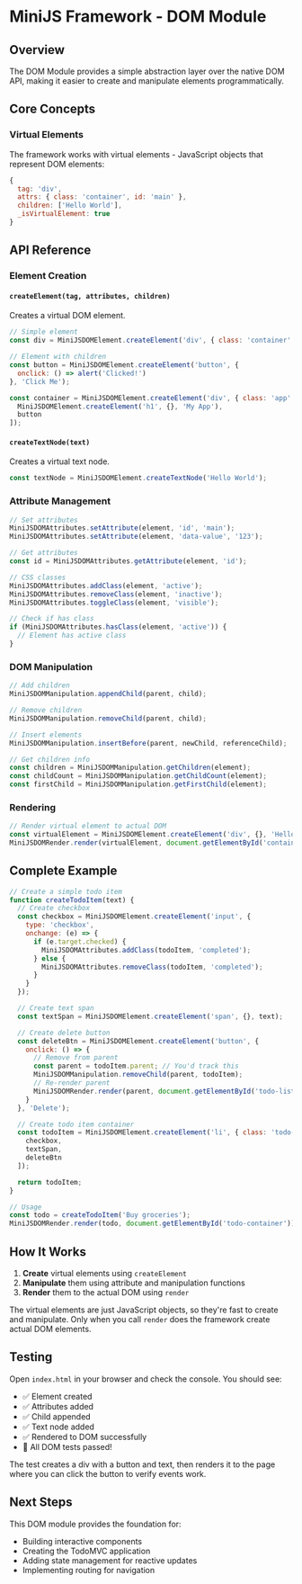 # MiniJS Framework - DOM Module

## Overview
The DOM Module provides a simple abstraction layer over the native DOM API, making it easier to create and manipulate elements programmatically.

## Core Concepts

### Virtual Elements
The framework works with virtual elements - JavaScript objects that represent DOM elements:

```javascript
{
  tag: 'div',
  attrs: { class: 'container', id: 'main' },
  children: ['Hello World'],
  _isVirtualElement: true
}
```

## API Reference

### Element Creation

#### `createElement(tag, attributes, children)`
Creates a virtual DOM element.

```javascript
// Simple element
const div = MiniJSDOMElement.createElement('div', { class: 'container' }, 'Hello World');

// Element with children
const button = MiniJSDOMElement.createElement('button', {
  onclick: () => alert('Clicked!')
}, 'Click Me');

const container = MiniJSDOMElement.createElement('div', { class: 'app' }, [
  MiniJSDOMElement.createElement('h1', {}, 'My App'),
  button
]);
```

#### `createTextNode(text)`
Creates a virtual text node.

```javascript
const textNode = MiniJSDOMElement.createTextNode('Hello World');
```

### Attribute Management

```javascript
// Set attributes
MiniJSDOMAttributes.setAttribute(element, 'id', 'main');
MiniJSDOMAttributes.setAttribute(element, 'data-value', '123');

// Get attributes
const id = MiniJSDOMAttributes.getAttribute(element, 'id');

// CSS classes
MiniJSDOMAttributes.addClass(element, 'active');
MiniJSDOMAttributes.removeClass(element, 'inactive');
MiniJSDOMAttributes.toggleClass(element, 'visible');

// Check if has class
if (MiniJSDOMAttributes.hasClass(element, 'active')) {
  // Element has active class
}
```

### DOM Manipulation

```javascript
// Add children
MiniJSDOMManipulation.appendChild(parent, child);

// Remove children
MiniJSDOMManipulation.removeChild(parent, child);

// Insert elements
MiniJSDOMManipulation.insertBefore(parent, newChild, referenceChild);

// Get children info
const children = MiniJSDOMManipulation.getChildren(element);
const childCount = MiniJSDOMManipulation.getChildCount(element);
const firstChild = MiniJSDOMManipulation.getFirstChild(element);
```

### Rendering

```javascript
// Render virtual element to actual DOM
const virtualElement = MiniJSDOMElement.createElement('div', {}, 'Hello');
MiniJSDOMRender.render(virtualElement, document.getElementById('container'));
```

## Complete Example

```javascript
// Create a simple todo item
function createTodoItem(text) {
  // Create checkbox
  const checkbox = MiniJSDOMElement.createElement('input', {
    type: 'checkbox',
    onchange: (e) => {
      if (e.target.checked) {
        MiniJSDOMAttributes.addClass(todoItem, 'completed');
      } else {
        MiniJSDOMAttributes.removeClass(todoItem, 'completed');
      }
    }
  });

  // Create text span
  const textSpan = MiniJSDOMElement.createElement('span', {}, text);

  // Create delete button
  const deleteBtn = MiniJSDOMElement.createElement('button', {
    onclick: () => {
      // Remove from parent
      const parent = todoItem.parent; // You'd track this
      MiniJSDOMManipulation.removeChild(parent, todoItem);
      // Re-render parent
      MiniJSDOMRender.render(parent, document.getElementById('todo-list'));
    }
  }, 'Delete');

  // Create todo item container
  const todoItem = MiniJSDOMElement.createElement('li', { class: 'todo-item' }, [
    checkbox,
    textSpan,
    deleteBtn
  ]);

  return todoItem;
}

// Usage
const todo = createTodoItem('Buy groceries');
MiniJSDOMRender.render(todo, document.getElementById('todo-container'));
```

## How It Works

1. **Create** virtual elements using `createElement`
2. **Manipulate** them using attribute and manipulation functions
3. **Render** them to the actual DOM using `render`

The virtual elements are just JavaScript objects, so they're fast to create and manipulate. Only when you call `render` does the framework create actual DOM elements.

## Testing

Open `index.html` in your browser and check the console. You should see:
- ✅ Element created
- ✅ Attributes added  
- ✅ Child appended
- ✅ Text node added
- ✅ Rendered to DOM successfully
- 🎉 All DOM tests passed!

The test creates a div with a button and text, then renders it to the page where you can click the button to verify events work.

## Next Steps

This DOM module provides the foundation for:
- Building interactive components
- Creating the TodoMVC application  
- Adding state management for reactive updates
- Implementing routing for navigation

